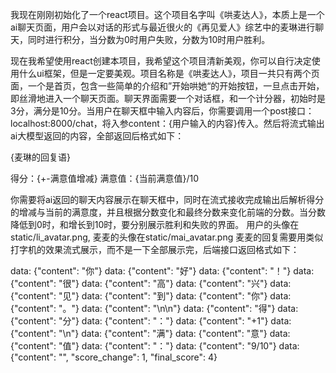 我现在刚刚初始化了一个react项目。这个项目名字叫《哄麦达人》，本质上是一个ai聊天页面，用户会以对话的形式与最近很火的《再见爱人》综艺中的麦琳进行聊天，同时进行积分，当分数为0时用户失败，分数为10时用户胜利。

现在我希望使用react创建本项目，我希望这个项目清新美观，你可以自行决定使用什么ui框架，但是一定要美观。项目名称是《哄麦达人》，项目一共只有两个页面，一个是首页，包含一些简单的介绍和”开始哄她“的开始按钮，一旦点击开始，即丝滑地进入一个聊天页面。聊天界面需要一个对话框，和一个计分器，初始时是3分，满分是10分。当用户在聊天框中输入内容后，你需要调用一个post接口：localhost:8000/chat，将入参content：{用户输入的内容}传入。然后将流式输出ai大模型返回的内容，全部返回后格式如下：

{麦琳的回复语}

得分：{+-满意值增减}
满意值：{当前满意值}/10

你需要将ai返回的聊天内容展示在聊天框中，同时在流式接收完成输出后解析得分的增减与当前的满意度，并且根据分数变化和最终分数来变化前端的分数。当分数降低到0时，和增长到10时，要分别展示胜利和失败的界面。
用户的头像在static/li_avatar.png, 麦麦的头像在static/mai_avatar.png
麦麦的回复需要用类似打字机的效果流式展示，而不是一下全部展示完，后端接口返回格式如下：

data: {"content": "你"}
data: {"content": "好"}
data: {"content": "！"}
data: {"content": "很"}
data: {"content": "高"}
data: {"content": "兴"}
data: {"content": "见"}
data: {"content": "到"}
data: {"content": "你"}
data: {"content": "。"}
data: {"content": "\n\n"}
data: {"content": "得"}
data: {"content": "分"}
data: {"content": "："}
data: {"content": "+1"}
data: {"content": "\n"}
data: {"content": "满"}
data: {"content": "意"}
data: {"content": "值"}
data: {"content": "："}
data: {"content": "9/10"}
data: {"content": "", "score_change": 1, "final_score": 4}